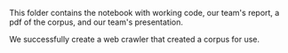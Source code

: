 This folder contains the notebook with working code, our team's report, a pdf of the corpus, and our team's presentation.

We successfully create a web crawler that created a corpus for use.
